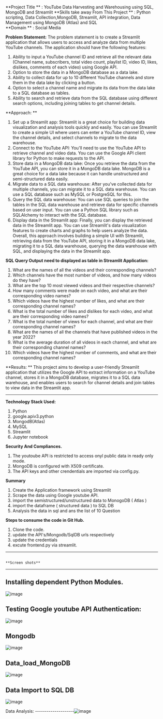 **Project Title **                      : YouTube Data Harvesting and Warehousing using SQL, MongoDB and Streamlit
**Skills take away From This Project ** : Python scripting, Data Collection,MongoDB, Streamlit, API integration, Data Management using MongoDB (Atlas) and SQL  
**Domain **                             : Social Media
	
**Problem Statement:**
The problem statement is to create a Streamlit application that allows users to access and analyze data from multiple YouTube channels. The application should have the following features:
1. Ability to input a YouTube channel ID and retrieve all the relevant data (Channel name, subscribers, total video count, playlist ID, video ID, likes, dislikes, comments of each video) using Google API.
2. Option to store the data in a MongoDB database as a data lake.
3. Ability to collect data for up to 10 different YouTube channels and store them in the data lake by clicking a button.
4. Option to select a channel name and migrate its data from the data lake to a SQL database as tables.
5. Ability to search and retrieve data from the SQL database using different search options, including joining tables to get channel details.

**Approach: **
1. Set up a Streamlit app: Streamlit is a great choice for building data visualization and analysis tools quickly and easily. You can use Streamlit to create a simple UI where users can enter a YouTube channel ID, view the channel details, and select channels to migrate to the data warehouse.
2. Connect to the YouTube API: You'll need to use the YouTube API to retrieve channel and video data. You can use the Google API client library for Python to make requests to the API.
3. Store data in a MongoDB data lake: Once you retrieve the data from the YouTube API, you can store it in a MongoDB data lake. MongoDB is a great choice for a data lake because it can handle unstructured and semi-structured data easily.
4. Migrate data to a SQL data warehouse: After you've collected data for multiple channels, you can migrate it to a SQL data warehouse. You can use a SQL database such as MySQL or PostgreSQL for this.
5. Query the SQL data warehouse: You can use SQL queries to join the tables in the SQL data warehouse and retrieve data for specific channels based on user input. You can use a Python SQL library such as SQLAlchemy to interact with the SQL database.
6. Display data in the Streamlit app: Finally, you can display the retrieved data in the Streamlit app. You can use Streamlit's data visualization features to create charts and graphs to help users analyze the data.
Overall, this approach involves building a simple UI with Streamlit, retrieving data from the YouTube API, storing it in a MongoDB data lake, migrating it to a SQL data warehouse, querying the data warehouse with SQL, and displaying the data in the Streamlit app.

**SQL Query Output need to displayed as table in Streamlit Application:**

1.	What are the names of all the videos and their corresponding channels?
2.	Which channels have the most number of videos, and how many videos do
 they have?
3.	What are the top 10 most viewed videos and their respective channels?
4.	How many comments were made on each video, and what are their
 corresponding video names?
5.	Which videos have the highest number of likes, and what are their 
corresponding channel names?
6.	What is the total number of likes and dislikes for each video, and what are 
their corresponding video names?
7.	What is the total number of views for each channel, and what are their 
corresponding channel names?
8.	What are the names of all the channels that have published videos in the year
 2022?
9.	What is the average duration of all videos in each channel, and what are their 
corresponding channel names?
10.	Which videos have the highest number of comments, and what are their 
corresponding channel names?

**Results: **
This project aims to develop a user-friendly Streamlit application that utilizes the Google API to extract information on a YouTube channel, stores it in a MongoDB database, migrates it to a SQL data warehouse, and enables users to search for channel details and join tables to view data in the Streamlit app.

------------------------------------------------------------------------------------------------------------------------------------------------------------------------------------------------------------------------------
**Technology Stack Used:**

1. Python
2. google.apiv3.python
3. MongodB(Atlas)
4. MySQL
5. Streamlit
6. Jupyter notebook

**Security And Compliances.**
1. The youtoube API is restricted to access onyl public data in ready only mode.
2. MongoDB is configured with X509 certificate.
3. The API keys and other crendentials are imported via config.py.

**Summary**
1. Create the Application framework using Streamlit
2. Scrape the data using Google youtube API.
3. import the semistructured/unstructured data to MonogoDB ( Atlas )
4. import the dataframe ( structured data ) to SQL DB
5. Analysis the data in sql and ans the list of 10 Question

**Steps to consume the code in Git Hub.**
1. Clone the code.
2. update the API's/Mongodb/SqlDB urls respectively
3. update the credentials
4. excute frontend.py via streamlit.
----------------------------------------------------------------------------------------------------------------------------------------------------------------------------------------------------------------------------
                                                                                           **Screen shots** 
---------------------------------------------------------------------------------------------------------------------------------------------------------------------------------------------------------------------------
Installing dependent Python Modules.
--------------------------------------
![image](https://github.com/mrkmm2024/Project/assets/157888294/aef339e5-5a88-4fb8-9a55-85e05e364cd4)

Testing Google youtube API Authentication:
--------------------------------------------------
![image](https://github.com/mrkmm2024/Project/assets/157888294/aa236595-10de-4a92-b143-fab256397787)

Mongodb
-----------
![image](https://github.com/mrkmm2024/Project/assets/157888294/f2e404a7-39eb-460a-866a-cc5b59b08e8e)

Data_load_MongoDB
-----------------
![image](https://github.com/mrkmm2024/Project/assets/157888294/46d4abe9-b84c-4e1c-a543-f24af14eca01)

Data Import to SQL DB
--------------------------------
![image](https://github.com/mrkmm2024/Project/assets/157888294/a3166061-9a3b-4ef6-8395-bee171d90a51)

Data Analysis:
--------------------![image](https://github.com/mrkmm2024/Project/assets/157888294/a3114565-9de3-4025-bd2d-7d6dd9d58541)

